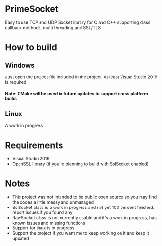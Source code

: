 # PrimeSocket
Easy to use TCP and UDP Socket library for C and C++ supporting class callback methods, multi threading and SSL/TLS.

# How to build
## Windows
Just open the project file included in the project. At least Visual Studio 2019 is required.
#### Note: CMake will be used in future updates to support cross platform build.
## Linux
A work in progress

# Requirements
- Visual Studio 2019
- OpenSSL library (if you're planning to build with SslSocket enabled)

# Notes
- This project was not intended to be public open source so you may find the codes a little messy and unmanaged
- SslSocket class is a work in progress and not yet 100 percent finished. report issues if you found any
- RawSocket class is not currently usable and it's a work in prograss, has known issues and missing functions
- Support for linux is in progress
- Support the project if you want me to keep working on it and keep it updated
